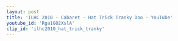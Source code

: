 ```yaml
---
layout: post
title: 'ILHC 2010 - Cabaret - Hat Trick Tranky Doo - YouTube'
youtube_id: 'Rga1GO2XslA'
clip_id: 'ilhc2010_hat_trick_tranky'
---
```


